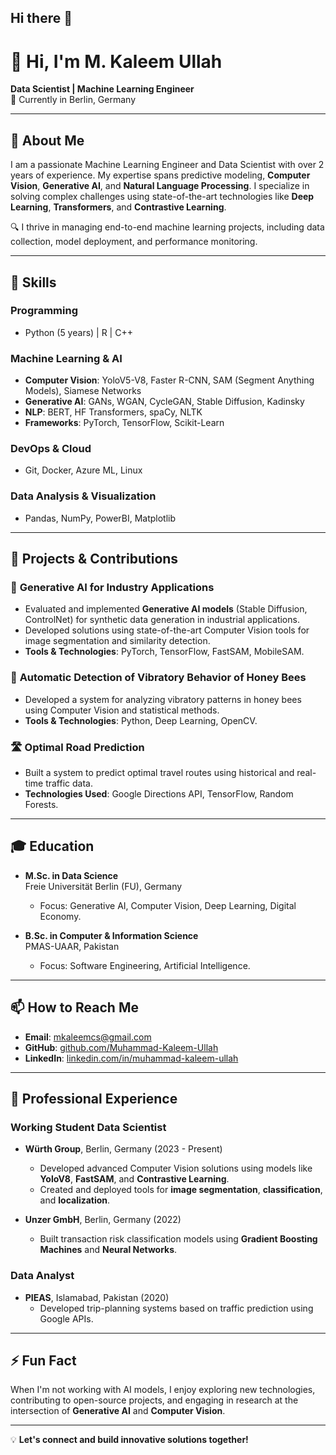## Hi there 👋

<!--
**imkaleem/imkaleem** is a ✨ _special_ ✨ repository because its `README.md` (this file) appears on your GitHub profile.

Here are some ideas to get you started:

- 🔭 I’m currently working on ...
- 🌱 I’m currently learning ...
- 👯 I’m looking to collaborate on ...
- 🤔 I’m looking for help with ...
- 💬 Ask me about ...
- 📫 How to reach me: ...
- 😄 Pronouns: ...
- ⚡ Fun fact: ...
-->

# 👋 Hi, I'm M. Kaleem Ullah

**Data Scientist | Machine Learning Engineer**  
📍 Currently in Berlin, Germany  

---

## 🌟 About Me
I am a passionate Machine Learning Engineer and Data Scientist with over 2 years of experience. My expertise spans predictive modeling, **Computer Vision**, **Generative AI**, and **Natural Language Processing**. I specialize in solving complex challenges using state-of-the-art technologies like **Deep Learning**, **Transformers**, and **Contrastive Learning**.

🔍 I thrive in managing end-to-end machine learning projects, including data collection, model deployment, and performance monitoring.

---

## 🚀 Skills

### Programming
- Python (5 years) | R | C++

### Machine Learning & AI
- **Computer Vision**: YoloV5-V8, Faster R-CNN, SAM (Segment Anything Models), Siamese Networks  
- **Generative AI**: GANs, WGAN, CycleGAN, Stable Diffusion, Kadinsky  
- **NLP**: BERT, HF Transformers, spaCy, NLTK  
- **Frameworks**: PyTorch, TensorFlow, Scikit-Learn  

### DevOps & Cloud
- Git, Docker, Azure ML, Linux  

### Data Analysis & Visualization
- Pandas, NumPy, PowerBI, Matplotlib  

---

## 🔨 Projects & Contributions

### 🎨 **Generative AI for Industry Applications**
- Evaluated and implemented **Generative AI models** (Stable Diffusion, ControlNet) for synthetic data generation in industrial applications.  
- Developed solutions using state-of-the-art Computer Vision tools for image segmentation and similarity detection.  
- **Tools & Technologies**: PyTorch, TensorFlow, FastSAM, MobileSAM.

### 🐝 **Automatic Detection of Vibratory Behavior of Honey Bees**
- Developed a system for analyzing vibratory patterns in honey bees using Computer Vision and statistical methods.  
- **Tools & Technologies**: Python, Deep Learning, OpenCV.

### 🛣️ **Optimal Road Prediction**
- Built a system to predict optimal travel routes using historical and real-time traffic data.  
- **Technologies Used**: Google Directions API, TensorFlow, Random Forests.

---

## 🎓 Education
- **M.Sc. in Data Science**  
  Freie Universität Berlin (FU), Germany  
  - Focus: Generative AI, Computer Vision, Deep Learning, Digital Economy.

- **B.Sc. in Computer & Information Science**  
  PMAS-UAAR, Pakistan  
  - Focus: Software Engineering, Artificial Intelligence.

---

## 📫 How to Reach Me

- **Email**: [mkaleemcs@gmail.com](mailto:mkaleemcs@gmail.com)
- **GitHub**: [github.com/Muhammad-Kaleem-Ullah](https://github.com/imkaleem)
- **LinkedIn**: [linkedin.com/in/muhammad-kaleem-ullah](https://www.linkedin.com/in/muhammad-kaleem-ullah)

---

## 💼 Professional Experience

### **Working Student Data Scientist**
- **Würth Group**, Berlin, Germany (2023 - Present)  
  - Developed advanced Computer Vision solutions using models like **YoloV8**, **FastSAM**, and **Contrastive Learning**.  
  - Created and deployed tools for **image segmentation**, **classification**, and **localization**.  

- **Unzer GmbH**, Berlin, Germany (2022)  
  - Built transaction risk classification models using **Gradient Boosting Machines** and **Neural Networks**.  

### **Data Analyst**
- **PIEAS**, Islamabad, Pakistan (2020)  
  - Developed trip-planning systems based on traffic prediction using Google APIs.  

---

## ⚡ Fun Fact
When I'm not working with AI models, I enjoy exploring new technologies, contributing to open-source projects, and engaging in research at the intersection of **Generative AI** and **Computer Vision**.

---

💡 **Let's connect and build innovative solutions together!**
